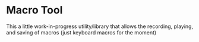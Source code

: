 # Macro Tool

This a little work-in-progress utility/library that allows the recording, playing, and saving of macros (just keyboard macros for the moment)

